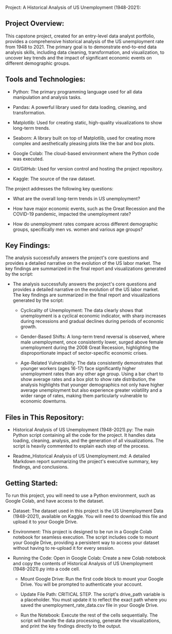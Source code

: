 Project: A Historical Analysis of US Unemployment (1948-2021):

## Project Overview:
This capstone project, created for an entry-level data analyst portfolio, provides a comprehensive historical analysis of the US unemployment rate from 1948 to 2021. The primary goal is to demonstrate end-to-end data analysis skills, including data cleaning, transformation, and visualization, to uncover key trends and the impact of significant economic events on different demographic groups.

## Tools and Technologies:
- Python: The primary programming language used for all data manipulation and analysis tasks.

- Pandas: A powerful library used for data loading, cleaning, and transformation.

- Matplotlib: Used for creating static, high-quality visualizations to show long-term trends.

- Seaborn: A library built on top of Matplotlib, used for creating more complex and aesthetically pleasing plots like the bar and box plots.

- Google Colab: The cloud-based environment where the Python code was executed.

- Git/GitHub: Used for version control and hosting the project repository.

- Kaggle: The source of the raw dataset.

The project addresses the following key questions:

- What are the overall long-term trends in US unemployment?

- How have major economic events, such as the Great Recession and the COVID-19 pandemic, impacted the unemployment rate?

- How do unemployment rates compare across different demographic groups, specifically men vs. women and various age groups?

## Key Findings:
The analysis successfully answers the project's core questions and provides a detailed narrative on the evolution of the US labor market. The key findings are summarized in the final report and visualizations generated by the script:

- The analysis successfully answers the project's core questions and provides a detailed narrative on the evolution of the US labor market. The key findings are summarized in the final report and visualizations generated by the script:

  - Cyclicality of Unemployment: The data clearly shows that unemployment is a cyclical economic indicator, with sharp increases during recessions and gradual declines during periods of economic growth.

  - Gender-Based Shifts: A long-term trend reversal is observed, where male unemployment, once consistently lower, surged above female unemployment during the 2008 Great Recession, highlighting the disproportionate impact of sector-specific economic crises.

  - Age-Related Vulnerability: The data consistently demonstrates that younger workers (ages 16-17) face significantly higher unemployment rates than any other age group. Using a bar chart to show average rates and a box plot to show rate distribution, the analysis highlights that younger demographics not only have higher average unemployment but also experience greater volatility and a wider range of rates, making them particularly vulnerable to economic downturns.

## Files in This Repository:
- Historical Analysis of US Unemployment (1948-2021).py: The main Python script containing all the code for the project. It handles data loading, cleaning, analysis, and the generation of all visualizations. The script is heavily commented to explain each step of the process.

- Readme_Historical Analysis of US Unemployment.md: A detailed Markdown report summarizing the project's executive summary, key findings, and conclusions.


## Getting Started:
To run this project, you will need to use a Python environment, such as Google Colab, and have access to the dataset.

- Dataset:
The dataset used in this project is the US Unemployment Data (1948–2021), available on Kaggle. You will need to download this file and upload it to your Google Drive.

- Environment:
This project is designed to be run in a Google Colab notebook for seamless execution. The script includes code to mount your Google Drive, providing a persistent way to access your dataset without having to re-upload it for every session.

- Running the Code:
Open in Google Colab: Create a new Colab notebook and copy the contents of Historical Analysis of US Unemployment (1948-2021).py into a code cell.

  - Mount Google Drive: Run the first code block to mount your Google Drive. You will be prompted to authenticate your account.

  - Update File Path: CRITICAL STEP. The script's drive_path variable is a placeholder. You must update it to reflect the exact path where you saved the unemployment_rate_data.csv file in your Google Drive.

  - Run the Notebook: Execute the rest of the cells sequentially. The script will handle the data processing, generate the visualizations, and print the key findings directly to the output.
